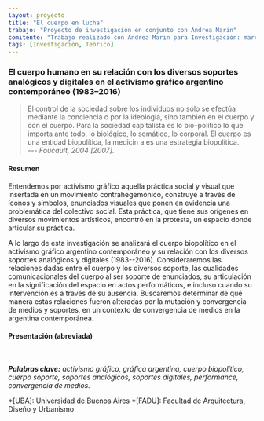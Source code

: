 ```yaml
---
layout: proyecto
title: "El cuerpo en lucha"
trabajo: "Proyecto de investigación en conjunto con Andrea Marin"
comitente: "Trabajo realizado con Andrea Marin para Investigación: marcos, conceptos y herramientas, [Cátedra Caivano](https://materiainvestigacion.wordpress.com), FADU--UBA."
tags: [Investigación, Teórico]
---
```


### El cuerpo humano en su relación con los diversos soportes analógicos y digitales en el activismo gráfico argentino contemporáneo (1983–2016)

> El control de la sociedad sobre los individuos no sólo se efectúa mediante la conciencia o por la ideología, sino también en el cuerpo y con el cuerpo. Para la sociedad capitalista es lo bio–político lo que importa ante todo, lo biológico, lo somático, lo corporal. El cuerpo es una entidad biopolítica, la medicin a es una estrategia biopolítica.  
> --- <cite>Foucault, 2004 [2007]</cite>.

#### Resumen

Entendemos por activismo gráfico aquella práctica social y visual que insertada en un movimiento contrahegemónico, construye a través de íconos y símbolos, enunciados visuales que ponen en evidencia una problemática del colectivo social. Esta práctica, que tiene sus orígenes en diversos movimientos artísticos, encontró en la protesta, un espacio donde articular su práctica.  

A lo largo de esta investigación se analizará el cuerpo biopolítico en el activismo gráfico argentino contemporáneo y su relación con los diversos soportes analógicos y digitales (1983--2016). Consideraremos las relaciones dadas entre el cuerpo y los diversos soporte, las cualidades comunicacionales del cuerpo al ser soporte de enunciados, su articulación en la significación del espacio en actos performáticos, e incluso cuando su intervención es a través de su ausencia. Buscaremos determinar de qué manera estas relaciones fueron alteradas por la mutación y convergencia de medios y soportes, en un contexto de convergencia de medios en la argentina contemporánea.

#### Presentación (abreviada)

<div class="fotorama">
	<img src="{{ site.baseurl }}/img/2016_inv-01.jpg" alt="" />
	<img src="{{ site.baseurl }}/img/2016_inv-02.jpg" alt="" />
	<img src="{{ site.baseurl }}/img/2016_inv-03.jpg" alt="" />
	<img src="{{ site.baseurl }}/img/2016_inv-04.jpg" alt="" />
	<img src="{{ site.baseurl }}/img/2016_inv-08.jpg" alt="" />
	<img src="{{ site.baseurl }}/img/2016_inv-10.jpg" alt="" />
	<img src="{{ site.baseurl }}/img/2016_inv-11.jpg" alt="" />
	<img src="{{ site.baseurl }}/img/2016_inv-12.jpg" alt="" />
	<img src="{{ site.baseurl }}/img/2016_inv-14.jpg" alt="" />
	<img src="{{ site.baseurl }}/img/2016_inv-15.jpg" alt="" />
</div>

***Palabras clave:** activismo gráfico, gráfica argentina, cuerpo biopolítico, cuerpo soporte, soportes analógicos, soportes digitales, performance, convergencia de medios.*

*[UBA]: Universidad de Buenos Aires
*[FADU]: Facultad de Arquitectura, Diseño y Urbanismo
